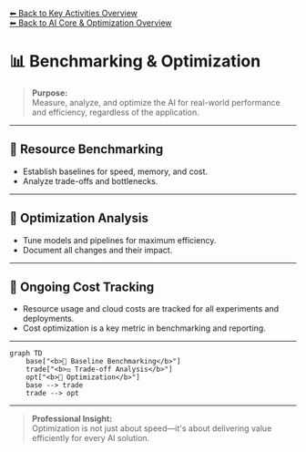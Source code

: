 [⬅ Back to Key Activities Overview](Key_Activities.md)  
[⬅ Back to AI Core & Optimization Overview](README.md)

# 📊 Benchmarking & Optimization

> **Purpose:**  
> Measure, analyze, and optimize the AI for real-world performance and efficiency, regardless of the application.

---

## 📏 Resource Benchmarking

- Establish baselines for speed, memory, and cost.
- Analyze trade-offs and bottlenecks.

---

## 🚀 Optimization Analysis

- Tune models and pipelines for maximum efficiency.
- Document all changes and their impact.

---

## 💸 Ongoing Cost Tracking

- Resource usage and cloud costs are tracked for all experiments and deployments.
- Cost optimization is a key metric in benchmarking and reporting.

---

```mermaid
graph TD
    base["<b>📏 Baseline Benchmarking</b>"]
    trade["<b>⚖️ Trade-off Analysis</b>"]
    opt["<b>🚀 Optimization</b>"]
    base --> trade
    trade --> opt
```

---

> **Professional Insight:**  
> Optimization is not just about speed—it's about delivering value efficiently for every AI solution.
